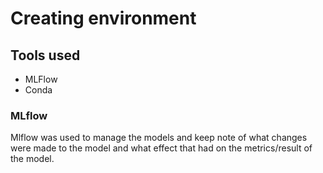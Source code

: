 # Creating environment
## Tools used

- MLFlow
- Conda

### MLflow

Mlflow was used to manage the models and keep note of what changes were made to the model and what effect that had on the metrics/result of the model.